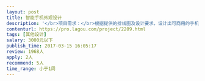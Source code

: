 ```yaml
---                
layout: post       
title: 智能手机外观设计           
description: '</br>项目需求：</br>根据提供的排线图及设计要求，设计出可商用的手机外观文件。</br>要求设计师有良好的沟通能力，作品要符合大众审美，但是不允许抄袭市面上手机外观。</br>'     
contenturl: https://pro.lagou.com/project/2209.html      
tags: [其他设计]            
salary: 3000元以下          
publish_time: 2017-03-15 16:05:17         
review: 1968人                   
apply: 2人                   
recommend: 5人                   
time_range: 小于1周              
---                 
```

